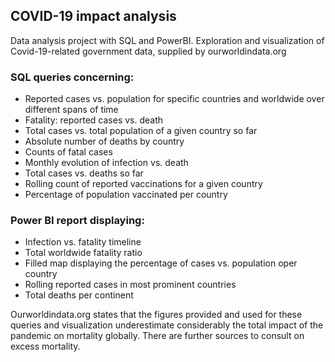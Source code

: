 ## COVID-19 impact analysis

Data analysis project with SQL and PowerBI. Exploration and visualization of Covid-19-related government data, supplied by ourworldindata.org

### SQL queries concerning:
- Reported cases vs. population for specific countries and worldwide over different spans of time
- Fatality: reported cases vs. death
- Total cases vs. total population of a given country so far 
- Absolute number of deaths by country
- Counts of fatal cases
- Monthly evolution of infection vs. death
- Total cases vs. deaths so far
- Rolling count of reported vaccinations for a given country
- Percentage of population vaccinated per country

### Power BI report displaying:
- Infection vs. fatality timeline
- Total worldwide fatality ratio
- Filled map displaying the percentage of cases vs. population oper country
- Rolling reported cases in most prominent countries
- Total deaths per continent

Ourworldindata.org states that the figures provided and used for these queries and visualization underestimate considerably the total impact of the pandemic on mortality globally. There are further sources to consult on excess mortality.
